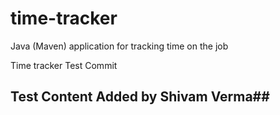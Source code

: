 # time-tracker
Java (Maven) application for tracking time on the job

Time tracker
Test Commit

## Test Content Added by Shivam Verma##
